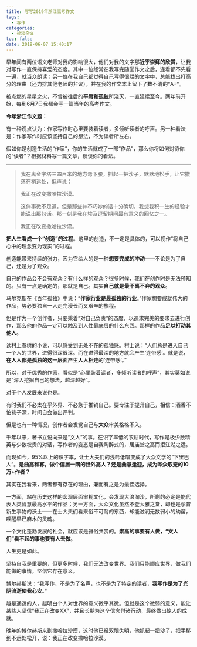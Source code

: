 ```yaml
---
title: 写写2019年浙江高考作文
tags:
  - 写作
categories:
  - 扯淡杂文
toc: false
date: 2019-06-07 15:40:17
---
```


早年间有两位语文老师对我的影响很大，他们对我的文字那**近乎崇拜的欣赏**，让我对写作一直保持喜爱的态度。其中一位经常在我写完随堂作文之后，连看都不先看一遍，就当众朗读；另一位在我自己都觉得自己写得很烂的文字中，总能找出打高分的理由（还力排其他老师的非议），并在我的作文本上留下了数不清的“A+”。

被点燃的星星之火，不曾被往后的**平庸和孤独**所浇灭，一直延续至今。两年前开始，每到6月7日我都会写一篇当年的高考作文。

<!--more-->

**今年浙江作文题：**

有一种观点认为：作家写作时心里要装着读者，多倾听读者的呼声。另一种看法是：作家写作时应该坚持自己的想法，不为读者所左右。

假如你是创造生活的“作家”，你的生活就成了一部“作品”，那么你将如何对待你的“读者”？根据材料写一篇文章，谈谈你的看法。

----

> 我在离金字塔三四百米的地方弯下腰，抓起一把沙子，默默地松手，让它撒落在稍远处，低声说：
> 
> 我正在改变撒哈拉沙漠。
> 
> 这件事微不足道，但是那些并不巧妙的话十分确切，我想我积一生的经验才能说出那句话。那一刻是我在埃及逗留期间最有意义的回忆之一。
> 
> 我正在改变撒哈拉沙漠。

**把人生看成一个“创造”的过程**。这里的创造，不一定是具体的，可以视作“将自己心中的理念变为现实”的过程。

创造能带来持续的张力，因为它给人的是一种**想要完成的冲动**——不论是为了自己，还是为了观众。

自己的作品会不会有观众？有什么样的观众？很多时候，我们在创作时是无法预知的。只有一点是确定的，那就是自己。其实**自己就是最不离不弃的观众**。

马尔克斯在《百年孤独》中说：“**作家行业是最孤独的行业**。”作家想要成就伟大的作品，势必要独自一人走完漫长而又艰辛的旅程。

但是作为一个创作者，只要秉着“对自己负责”的态度，以追求完美的要求去进行创作，那么他的作品一定可以触及到人性最底层的什么东西。那样的作品**足以打动其他人**。

读村上春树的小说，可以感受到无处不在的孤独感。村上说：“人们总是进入自己一个人的世界，进得很深很深。而在进得最深的地方就会产生‘连带感’。就是说，**在人人都是孤独的这一层面**产生**人人相连**的‘连带感’。”

所以，对于优秀的作家，看似是“心里装着读者，多倾听读者的呼声”，其实莫如说是“深入挖掘自己的想法，越深越好”。

对于个人发展来说也是。

有时我们不必太在乎外界、不必急于推销自己。要专注于提升自己，相信：酒香不怕巷子深，时间自会做出评判。

但是也有一种情况，创作者会发觉自己与**大众**审美格格不入。

千年以来，著书立说向来是“文人”的事。在识字率低的农耕时代，写作是极少数精英与少数权贵的对话，写作者的姿态是自我陶醉式的，居庙堂之高而拒江湖之远。

而现如今，95%以上的识字率，让士大夫们的浅吟低唱变成了大众文学的“下里巴人”。**是曲高和寡，做个偏居一隅的世外高人？还是曲意逢迎，成为哗众取宠的10万+作者？**

其实在我看来，两者都有存在的理由，兼而有之是为最佳选择。

一方面，站在历史这样的宏观层面审视文化，会发现大浪淘沙，所剩的必定是能代表人类智慧最高水平的作品；另一方面，大众文化虽然不登大雅之堂，却也是孕育新生事物的沃土——在士大夫们看来俗不可耐的东西，却能滋润无数弱小的幼苗，唤醒早已麻木的灵魂。

一个文化蓬勃发展的社会，就应该是雅俗共赏的。**崇高的事要有人做，“文人们”看不起的事也要有人去做**。

人生更是如此。

坚持自我是重要的，但更多时候，我们无法改变世界。我们只能顺应世界，做我们能做的事情，坚信它存在意义。

博尔赫斯说：“我写作，不是为了名声，也不是为了特定的读者，**我写作是为了光阴流逝使我心安**。”

越是通透的人，越明白个人对世界的意义微乎其微。但就是这个微弱的意义，能让某些人坚信“我正在改变XX”，并且长期为这个信念付诸行动，最终做出惊人的成就。

晚年的博尔赫斯来到撒哈拉沙漠，这时他已经双眼失明，他抓起一把沙子，把手移到不远处松开，说：我正在改变撒哈拉沙漠。